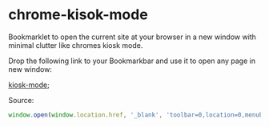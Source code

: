 # chrome-kisok-mode
Bookmarklet to open the current site at your browser in a new window with minimal clutter like chromes kiosk mode.

Drop the following link to your Bookmarkbar and use it to open any page in new window:

[kiosk-mode](https://www.schobner.rocks);

Source:  
``` javascript
window.open(window.location.href, '_blank', 'toolbar=0,location=0,menubar=0');
```
